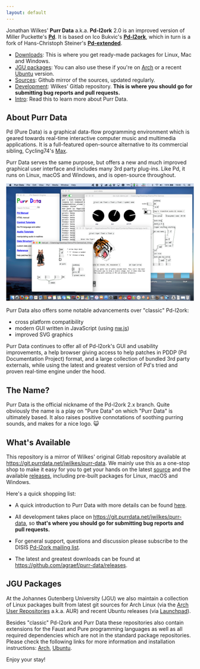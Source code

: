 ```yaml
---
layout: default
---
```


Jonathan Wilkes' **Purr Data** a.k.a. **Pd-l2ork** 2.0 is an improved version of Miller Puckette's **[Pd](http://puredata.info/)**. It is based on Ico Bukvic's **[Pd-l2ork](http://l2ork.music.vt.edu/main/make-your-own-l2ork/software/)**, which in turn is a fork of Hans-Christoph Steiner's **[Pd-extended](http://puredata.info/downloads/pd-extended)**.

- [Downloads](https://github.com/agraef/purr-data/releases): This is where you get ready-made packages for Linux, Mac and Windows.
- [JGU packages](#jgu-packages): You can also use these if you're on [Arch](https://l2orkaur.bitbucket.io/) or a recent [Ubuntu](https://l2orkubuntu.bitbucket.io/) version.
- [Sources](https://github.com/agraef/purr-data): Github mirror of the sources, updated regularly.
- [Development](https://git.purrdata.net/jwilkes/purr-data): Wilkes' Gitlab repository. **This is where you should go for submitting bug reports and pull requests.**
- [Intro](https://agraef.github.io/purr-data-intro): Read this to learn more about Purr Data.

## About Purr Data

Pd (Pure Data) is a graphical data-flow programming environment which is geared towards real-time interactive computer music and multimedia applications. It is a full-featured open-source alternative to its commercial sibling, Cycling74's [Max](https://cycling74.com/).

Purr Data serves the same purpose, but offers a new and much improved graphical user interface and includes many 3rd party plug-ins. Like Pd, it runs on Linux, macOS and Windows, and is open-source throughout.

![Purr Data running on macOS.](purr-data.png)

Purr Data also offers some notable advancements over "classic" Pd-l2ork:

- cross platform compatibility
- modern GUI written in JavaScript (using [nw.js](https://nwjs.io/))
- improved SVG graphics

Purr Data continues to offer all of Pd-l2ork's GUI and usability improvements, a help browser giving access to help patches in PDDP (Pd Documentation Project) format, and a large collection of bundled 3rd party externals, while using the latest and greatest version of Pd's tried and proven real-time engine under the hood.

## The Name?

Purr Data is the official nickname of the Pd-l2ork 2.x branch. Quite obviously the name is a play on "Pure Data" on which "Purr Data" is ultimately based. It also raises positive connotations of soothing purring sounds, and makes for a nice logo. 😺

## What's Available

This repository is a mirror of Wilkes' original Gitlab repository available at <https://git.purrdata.net/jwilkes/purr-data>. We mainly use this as a one-stop shop to make it easy for you to get your hands on the latest [source](https://github.com/agraef/purr-data) and the available [releases](https://github.com/agraef/purr-data/releases), including pre-built packages for Linux, macOS and Windows.

Here's a quick shopping list:

- A quick introduction to Purr Data with more details can be found [here](https://agraef.github.io/purr-data-intro).

- All development takes place on <https://git.purrdata.net/jwilkes/purr-data>, so **that's where you should go for submitting bug reports and pull requests.**

- For general support, questions and discussion please subscribe to the DISIS [Pd-l2ork mailing list](http://disis.music.vt.edu/listinfo/l2ork-dev).

- The latest and greatest downloads can be found at <https://github.com/agraef/purr-data/releases>.

## JGU Packages

At the Johannes Gutenberg University (JGU) we also maintain a collection of Linux packages built from latest git sources for Arch Linux (via the [Arch User Repositories](https://aur.archlinux.org/) a.k.a. AUR) and recent Ubuntu releases (via [Launchpad](https://launchpad.net/~dr-graef)).

Besides "classic" Pd-l2ork and Purr Data these repositories also contain extensions for the Faust and Pure programming languages as well as all required dependencies which are not in the standard package repositories. Please check the following links for more information and installation instructions: [Arch](https://l2orkaur.bitbucket.io/), [Ubuntu](https://l2orkubuntu.bitbucket.io/).

Enjoy your stay!
